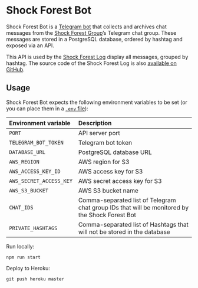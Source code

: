 # Shock Forest Bot

Shock Forest Bot is a [Telegram bot](https://core.telegram.org/bots) that collects and archives chat messages from the [Shock Forest Group](https://hethem.nl/en/Chapter-Two/Door-Nicolas-Jaar-Shock-Forest-Group)’s Telegram chat group. These messages are stored in a PostgreSQL database, ordered by hashtag and exposed via an API.

This API is used by the [Shock Forest Log](https://shockforest.group/) display all messages, grouped by hashtag. The source code of the Shock Forest Log is also [available on GitHub](https://github.com/bertspaan/shock-forest-log).

## Usage

Shock Forest Bot expects the following environment variables to be set (or you can place them in a [`.env` file](https://github.com/motdotla/dotenv#dotenv)):

| Environment variable    | Description                  |
|:------------------------|:-----------------------------|
| `PORT`                  | API server port              |
| `TELEGRAM_BOT_TOKEN`    | Telegram bot token           |
| `DATABASE_URL`          | PostgreSQL database URL      |
| `AWS_REGION`            | AWS region for S3            |
| `AWS_ACCESS_KEY_ID`     | AWS access key for S3        |
| `AWS_SECRET_ACCESS_KEY` | AWS secret access key for S3 |
| `AWS_S3_BUCKET`         | AWS S3 bucket name           |
| `CHAT_IDS`              | Comma-separated list of Telegram chat group IDs that will be monitored by the Shock Forest Bot |
| `PRIVATE_HASHTAGS`      | Comma-separated list of Hashtags that will not be stored in the database |

Run locally:

    npm run start

Deploy to Heroku:

    git push heroku master
